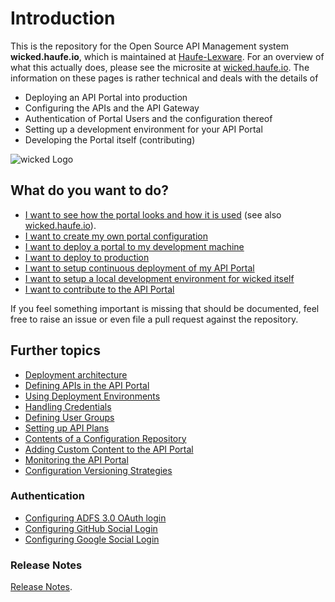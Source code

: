 # Introduction

This is the repository for the Open Source API Management system **wicked.haufe.io**, which is maintained at [Haufe-Lexware](http://www.haufe-lexware.com). For an overview of what this actually does, please see the microsite at [wicked.haufe.io](http://wicked.haufe.io). The information on these pages is rather technical and deals with the details of

* Deploying an API Portal into production
* Configuring the APIs and the API Gateway
* Authentication of Portal Users and the configuration thereof
* Setting up a development environment for your API Portal
* Developing the Portal itself (contributing)

![wicked Logo](../portal/public/images/wicked-256.png)

## What do you want to do?

* [I want to see how the portal looks and how it is used](using-the-sample-portal.md) (see also [wicked.haufe.io](http://wicked.haufe.io)).
* [I want to create my own portal configuration](creating-a-portal-configuration.md)
* [I want to deploy a portal to my development machine](deploying-locally.md)
* [I want to deploy to production](deploying-to-production.md)
* [I want to setup continuous deployment of my API Portal](continuous-deployment.md)
* [I want to setup a local development environment for wicked itself](development-environment.md)
* [I want to contribute to the API Portal](contributing.md)

If you feel something important is missing that should be documented, feel free to raise an issue or even file a pull request against the repository.

## Further topics

* [Deployment architecture](deployment-architecture.md)
* [Defining APIs in the API Portal](defining-an-api.md)
* [Using Deployment Environments](deployment-environments.md)
* [Handling Credentials](handling-credentials.md)
* [Defining User Groups](defining-user-groups.md)
* [Setting up API Plans](setting-up-plans.md)
* [Contents of a Configuration Repository](static-configuration.md)
* [Adding Custom Content to the API Portal](adding-custom-content.md)
* [Monitoring the API Portal](monitoring.md)
* [Configuration Versioning Strategies](versioning-strategies.md)

### Authentication

* [Configuring ADFS 3.0 OAuth login](auth-adfs.md)
* [Configuring GitHub Social Login](auth-github.md)
* [Configuring Google Social Login](auth-google.md)


### Release Notes

[Release Notes](release-notes.md).
